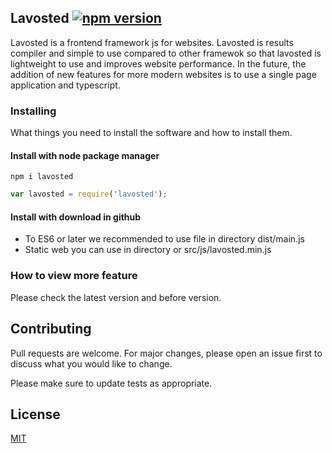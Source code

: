 ## Lavosted [![npm version](https://img.shields.io/npm/v/lavosted.svg?style=flat)](https://www.npmjs.com/package/lavosted)
Lavosted is a frontend framework js for websites. Lavosted is results compiler and simple to use compared to other framewok so that lavosted is lightweight to use and improves website performance.
 In the future, the addition of new features for more modern websites is to use a single page application and typescript.

### Installing

What things you need to install the software and how to install them.
#### Install with node package manager
```cli
npm i lavosted
```
```javascript
var lavosted = require('lavosted');
```
#### Install with download in github
- To ES6 or later we recommended to use file in directory dist/main.js
- Static web you can use in directory or src/js/lavosted.min.js
### How to view more feature
Please check the latest version and before version.
## Contributing
Pull requests are welcome. For major changes, please open an issue first to discuss what you would like to change.

Please make sure to update tests as appropriate.

## License
[MIT](https://choosealicense.com/licenses/mit/)
